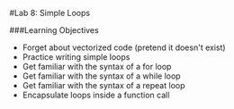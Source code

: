 #Lab 8: Simple Loops

###Learning Objectives

- Forget about vectorized code (pretend it doesn't exist)
- Practice writing simple loops
- Get familiar with the syntax of a for loop
- Get familiar with the syntax of a while loop
- Get familiar with the syntax of a repeat loop
- Encapsulate loops inside a function call
